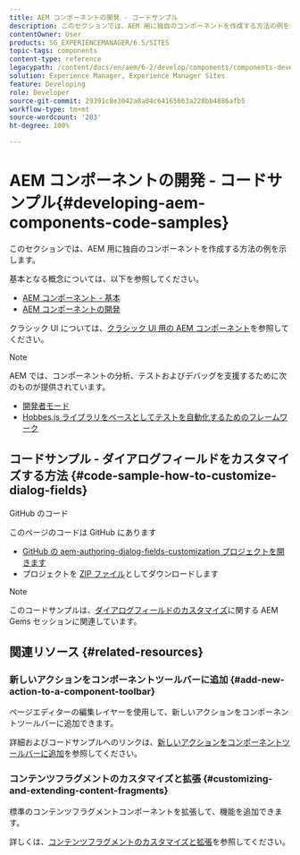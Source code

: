 ```yaml
---
title: AEM コンポーネントの開発 - コードサンプル
description: このセクションでは、AEM 用に独自のコンポーネントを作成する方法の例を示します。
contentOwner: User
products: SG_EXPERIENCEMANAGER/6.5/SITES
topic-tags: components
content-type: reference
legacypath: /content/docs/en/aem/6-2/develop/components/components-develop
solution: Experience Manager, Experience Manager Sites
feature: Developing
role: Developer
source-git-commit: 29391c8e3042a8a04c64165663a228bb4886afb5
workflow-type: tm+mt
source-wordcount: '203'
ht-degree: 100%

---
```


# AEM コンポーネントの開発 - コードサンプル{#developing-aem-components-code-samples}

このセクションでは、AEM 用に独自のコンポーネントを作成する方法の例を示します。

基本となる概念については、以下を参照してください。

* [AEM コンポーネント - 基本](/help/sites-developing/components-basics.md)
* [AEM コンポーネントの開発](/help/sites-developing/developing-components.md)

クラシック UI については、[クラシック UI 用の AEM コンポーネント](/help/sites-developing/developing-components-classic.md)を参照してください。

>[!NOTE]
>
>AEM では、コンポーネントの分析、テストおよびデバッグを支援するために次のものが提供されています。
>
>* [開発者モード](/help/sites-developing/developer-mode.md)
>* [Hobbes.js ライブラリをベースとしてテストを自動化するためのフレームワーク](/help/sites-developing/hobbes.md)
>

## コードサンプル - ダイアログフィールドをカスタマイズする方法 {#code-sample-how-to-customize-dialog-fields}

GitHub のコード

このページのコードは GitHub にあります

* [GitHub の aem-authoring-dialog-fields-customization プロジェクトを開きます](https://github.com/Adobe-Marketing-Cloud/aem-authoring-dialog-fields-customization)
* プロジェクトを [ZIP ファイル](https://codeload.github.com/Adobe-Marketing-Cloud/aem-authoring-dialog-fields-customization/zip/refs/heads/master)としてダウンロードします

>[!NOTE]
>
>このコードサンプルは、[ダイアログフィールドのカスタマイズ](https://experienceleague.adobe.com/docs/experience-manager-gems-events/gems/gems2015/aem-customizing-dialog-fields-in-touch-ui.html?lang=ja)に関する AEM Gems セッションに関連しています。

## 関連リソース {#related-resources}

### 新しいアクションをコンポーネントツールバーに追加 {#add-new-action-to-a-component-toolbar}

ページエディターの編集レイヤーを使用して、新しいアクションをコンポーネントツールバーに追加できます。

詳細およびコードサンプルへのリンクは、[新しいアクションをコンポーネントツールバーに追加](/help/sites-developing/customizing-page-authoring-touch.md#add-new-action-to-a-component-toolbar)を参照してください。

### コンテンツフラグメントのカスタマイズと拡張 {#customizing-and-extending-content-fragments}

標準のコンテンツフラグメントコンポーネントを拡張して、機能を追加できます。

詳しくは、[コンテンツフラグメントのカスタマイズと拡張](/help/sites-developing/customizing-content-fragments.md)を参照してください。
